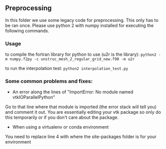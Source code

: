## Preprocessing

In this folder we use some legacy code for preprocessing. This only has to be ran once. Please use python 2 with numpy installed for executing the following commands.

### Usage

to compile the fortran library for python to use (u2r is the library):
```python2 -m numpy.f2py -c unstruc_mesh_2_regular_grid_new.f90 -m u2r```

to run the interpolation test:
```python2 interpolation_test.py```


### Some common problems and fixes:

- An error along the lines of "ImportError: No module named vtkIOParallelPython"

Go to that line where that module is imported (the error stack will tell you) and comment it out. You are essentially editing your vtk package so only do this temporarily or if you don't care about the package.

- When using a virtualenv or conda environment

You need to replace line 4 with where the site-packages folder is for your environment